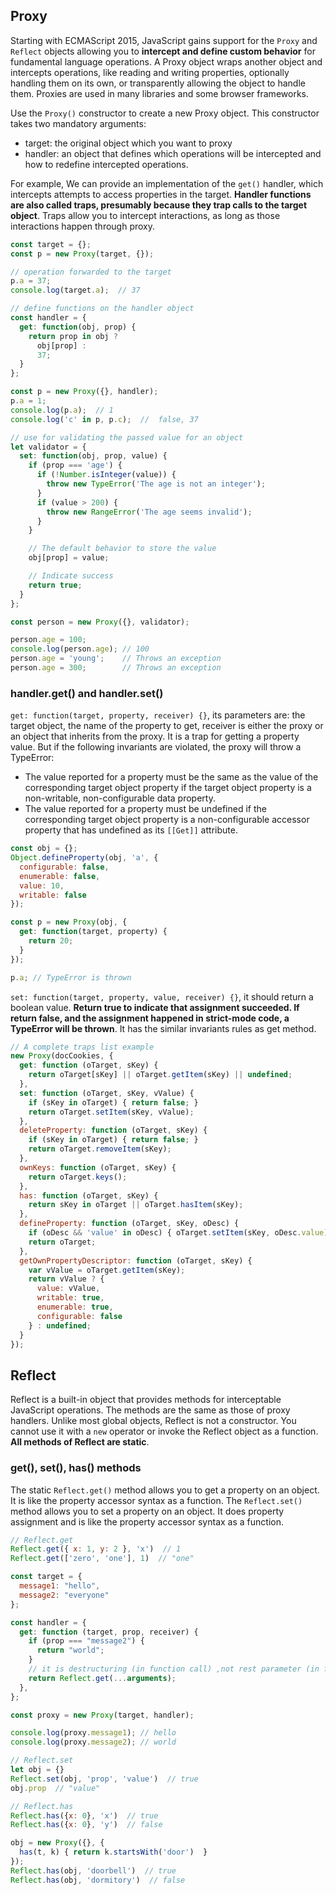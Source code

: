 ## Proxy
Starting with ECMAScript 2015, JavaScript gains support for the `Proxy` and `Reflect` objects allowing you to **intercept and define custom behavior** for fundamental language operations. A Proxy object wraps another object and intercepts operations, like reading and writing properties, optionally handling them on its own, or transparently allowing the object to handle them. Proxies are used in many libraries and some browser frameworks.

Use the `Proxy()` constructor to create a new Proxy object. This constructor takes two mandatory arguments:
- target: the original object which you want to proxy
- handler: an object that defines which operations will be intercepted and how to redefine intercepted operations.

For example, We can provide an implementation of the `get()` handler, which intercepts attempts to access properties in the target. **Handler functions are also called traps, presumably because they trap calls to the target object**. Traps allow you to intercept interactions, as long as those interactions happen through proxy.

```javascript
const target = {};
const p = new Proxy(target, {});

// operation forwarded to the target
p.a = 37;
console.log(target.a);  // 37

// define functions on the handler object
const handler = {
  get: function(obj, prop) {
    return prop in obj ?
      obj[prop] :
      37;
  }
};

const p = new Proxy({}, handler);
p.a = 1;
console.log(p.a);  // 1
console.log('c' in p, p.c);  //  false, 37

// use for validating the passed value for an object
let validator = {
  set: function(obj, prop, value) {
    if (prop === 'age') {
      if (!Number.isInteger(value)) {
        throw new TypeError('The age is not an integer');
      }
      if (value > 200) {
        throw new RangeError('The age seems invalid');
      }
    }

    // The default behavior to store the value
    obj[prop] = value;

    // Indicate success
    return true;
  }
};

const person = new Proxy({}, validator);

person.age = 100;
console.log(person.age); // 100
person.age = 'young';    // Throws an exception
person.age = 300;        // Throws an exception
```

### handler.get() and handler.set()
`get: function(target, property, receiver) {}`, its parameters are: the target object, the name of the property to get, receiver is either the proxy or an object that inherits from the proxy. It is a trap for getting a property value. But if the following invariants are violated, the proxy will throw a TypeError:

- The value reported for a property must be the same as the value of the corresponding target object property if the target object property is a non-writable, non-configurable data property.
- The value reported for a property must be undefined if the corresponding target object property is a non-configurable accessor property that has undefined as its `[[Get]]` attribute.

```javascript
const obj = {};
Object.defineProperty(obj, 'a', { 
  configurable: false, 
  enumerable: false, 
  value: 10, 
  writable: false 
});

const p = new Proxy(obj, {
  get: function(target, property) {
    return 20;
  }
});

p.a; // TypeError is thrown
```

`set: function(target, property, value, receiver) {}`, it should return a boolean value. **Return true to indicate that assignment succeeded. If return false, and the assignment happened in strict-mode code, a TypeError will be thrown**. It has the similar invariants rules as get method.

```javascript
// A complete traps list example
new Proxy(docCookies, {
  get: function (oTarget, sKey) {
    return oTarget[sKey] || oTarget.getItem(sKey) || undefined;
  },
  set: function (oTarget, sKey, vValue) {
    if (sKey in oTarget) { return false; }
    return oTarget.setItem(sKey, vValue);
  },
  deleteProperty: function (oTarget, sKey) {
    if (sKey in oTarget) { return false; }
    return oTarget.removeItem(sKey);
  },
  ownKeys: function (oTarget, sKey) {
    return oTarget.keys();
  },
  has: function (oTarget, sKey) {
    return sKey in oTarget || oTarget.hasItem(sKey);
  },
  defineProperty: function (oTarget, sKey, oDesc) {
    if (oDesc && 'value' in oDesc) { oTarget.setItem(sKey, oDesc.value); }
    return oTarget;
  },
  getOwnPropertyDescriptor: function (oTarget, sKey) {
    var vValue = oTarget.getItem(sKey);
    return vValue ? {
      value: vValue,
      writable: true,
      enumerable: true,
      configurable: false
    } : undefined;
  }
});
```

## Reflect
Reflect is a built-in object that provides methods for interceptable JavaScript operations. The methods are the same as those of proxy handlers. Unlike most global objects, Reflect is not a constructor. You cannot use it with a `new` operator or invoke the Reflect object as a function. **All methods of Reflect are static**.

### get(), set(), has() methods
The static `Reflect.get()` method allows you to get a property on an object. It is like the property accessor syntax as a function. The `Reflect.set()` method allows you to set a property on an object. It does property assignment and is like the property accessor syntax as a function.

```javascript
// Reflect.get
Reflect.get({ x: 1, y: 2 }, 'x')  // 1
Reflect.get(['zero', 'one'], 1)  // "one"

const target = {
  message1: "hello",
  message2: "everyone"
};

const handler = {
  get: function (target, prop, receiver) {
    if (prop === "message2") {
      return "world";
    }
    // it is destructuring (in function call) ,not rest parameter (in function declaration)
    return Reflect.get(...arguments);
  },
};

const proxy = new Proxy(target, handler);

console.log(proxy.message1); // hello
console.log(proxy.message2); // world

// Reflect.set
let obj = {} 
Reflect.set(obj, 'prop', 'value')  // true
obj.prop  // "value"

// Reflect.has
Reflect.has({x: 0}, 'x')  // true
Reflect.has({x: 0}, 'y')  // false

obj = new Proxy({}, {
  has(t, k) { return k.startsWith('door')  }
});
Reflect.has(obj, 'doorbell')  // true
Reflect.has(obj, 'dormitory')  // false
```
